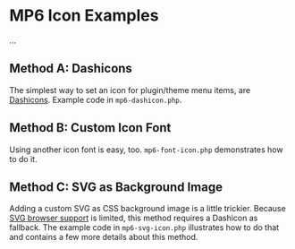 # MP6 Icon Examples

...


## Method A: Dashicons

The simplest way to set an icon for plugin/theme menu items, are [Dashicons](http://melchoyce.github.io/dashicons/). Example code in `mp6-dashicon.php`.


## Method B: Custom Icon Font

Using another icon font is easy, too. `mp6-font-icon.php` demonstrates how to do it.


## Method C: SVG as Background Image

Adding a custom SVG as CSS background image is a little trickier. Because [SVG browser support](http://caniuse.com/svg-css) is limited, this method requires a Dashicon as fallback. The example code in `mp6-svg-icon.php` illustrates how to do that and contains a few more details about this method.